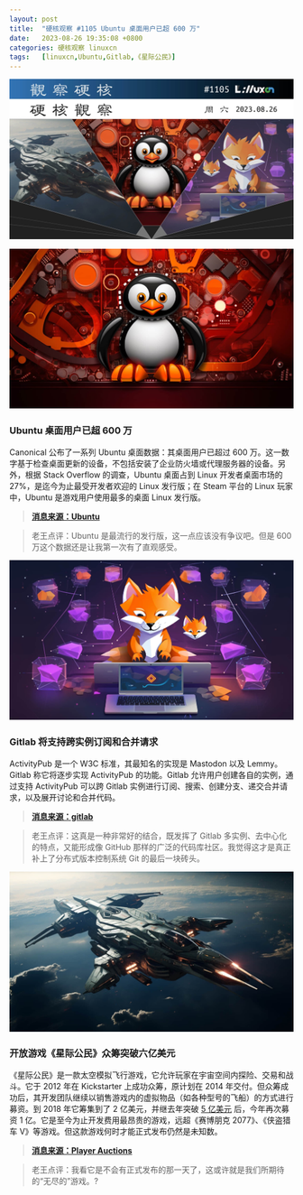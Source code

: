 ```yaml
---
layout: post
title:	"硬核观察 #1105 Ubuntu 桌面用户已超 600 万"
date:	2023-08-26 19:35:08 +0800 
categories:	硬核观察 linuxcn 
tags:	[linuxcn,Ubuntu,Gitlab,《星际公民》]
---
```



![](/Asserts/Images/album/202308/26/193347zc6ue9w2eg6z9yww.jpg)


![](/Asserts/Images/album/202308/26/193400igftagdtzdfzvtje.jpg)


### Ubuntu 桌面用户已超 600 万


Canonical 公布了一系列 Ubuntu 桌面数据：其桌面用户已超过 600 万。这一数字基于检查桌面更新的设备，不包括安装了企业防火墙或代理服务器的设备。另外，根据 Stack Overflow 的调查，Ubuntu 桌面占到 Linux 开发者桌面市场的 27%，是迄今为止最受开发者欢迎的 Linux 发行版；在 Steam 平台的 Linux 玩家中，Ubuntu 是游戏用户使用最多的桌面 Linux 发行版。



> 
> **[消息来源：Ubuntu](https://ubuntu.com/blog/ubuntu-desktop-charting-a-course-for-the-future)**
> 
> 
> 



> 
> 老王点评：Ubuntu 是最流行的发行版，这一点应该没有争议吧。但是 600 万这个数据还是让我第一次有了直观感受。
> 
> 
> 


![](/Asserts/Images/album/202308/26/193411k3izpyqqowpblfuy.jpg)


### Gitlab 将支持跨实例订阅和合并请求


ActivityPub 是一个 W3C 标准，其最知名的实现是 Mastodon 以及 Lemmy。Gitlab 称它将逐步实现 ActivityPub 的功能。Gitlab 允许用户创建各自的实例，通过支持 ActivityPub 可以跨 Gitlab 实例进行订阅、搜索、创建分支、递交合并请求，以及展开讨论和合并代码。



> 
> **[消息来源：gitlab](https://gitlab.com/groups/gitlab-org/-/epics/11247)**
> 
> 
> 



> 
> 老王点评：这真是一种非常好的结合，既发挥了 Gitlab 多实例、去中心化的特点，又能形成像 GitHub 那样的广泛的代码库社区。我觉得这才是真正补上了分布式版本控制系统 Git 的最后一块砖头。
> 
> 
> 


![](/Asserts/Images/album/202308/26/193425wkdjds6bkkmvdskj.jpg)


### 开放游戏《星际公民》众筹突破六亿美元


《星际公民》是一款太空模拟飞行游戏，它允许玩家在宇宙空间内探险、交易和战斗。它于 2012 年在 Kickstarter 上成功众筹，原计划在 2014 年交付。但众筹成功后，其开发团队继续以销售游戏内的虚拟物品（如各种型号的飞船）的方式进行募资。到 2018 年它筹集到了 2 亿美元，并继去年突破 [5 亿美元](/article-15059-1.html) 后，今年再次募资 1 亿。它是至今为止开发费用最昂贵的游戏，远超《赛博朋克 2077》、《侠盗猎车 V》等游戏。但这款游戏何时才能正式发布仍然是未知数。



> 
> **[消息来源：Player Auctions](https://blog.playerauctions.com/star-citizen/star-citizen-has-passed-600-million-in-backer-funding/)**
> 
> 
> 



> 
> 老王点评：我看它是不会有正式发布的那一天了，这或许就是我们所期待的“无尽的”游戏。?
> 
> 
>

